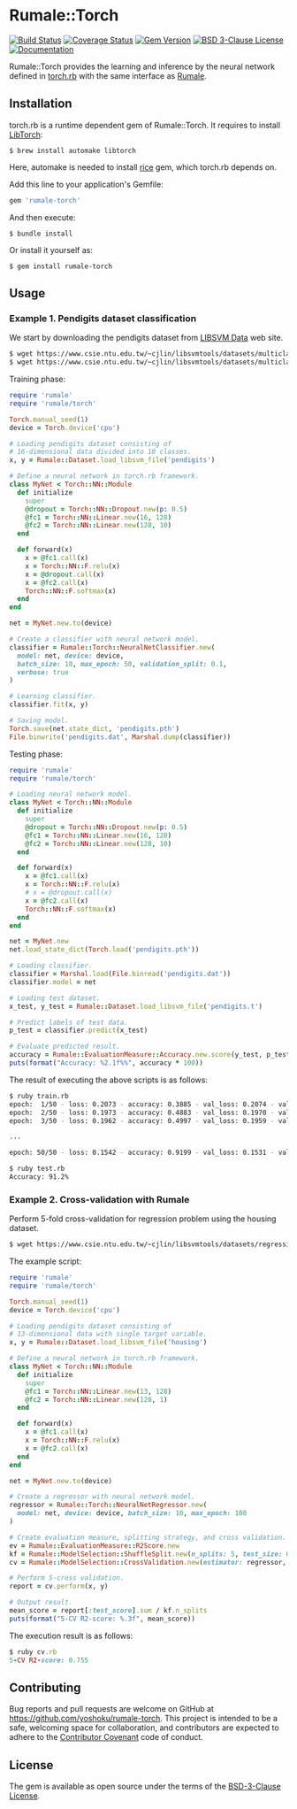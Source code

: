 # Rumale::Torch

[![Build Status](https://github.com/yoshoku/rumale-torch/workflows/build/badge.svg)](https://github.com/yoshoku/rumale-torch/actions?query=workflow%3Abuild)
[![Coverage Status](https://coveralls.io/repos/github/yoshoku/rumale-torch/badge.svg?branch=main)](https://coveralls.io/github/yoshoku/rumale-torch?branch=main)
[![Gem Version](https://badge.fury.io/rb/rumale-torch.svg)](https://badge.fury.io/rb/rumale-torch)
[![BSD 3-Clause License](https://img.shields.io/badge/License-BSD%203--Clause-orange.svg)](https://github.com/yoshoku/rumale-torch/blob/main/LICENSE.txt)
[![Documentation](https://img.shields.io/badge/api-reference-blue.svg)](https://yoshoku.github.io/rumale-torch/doc/)

Rumale::Torch provides the learning and inference by the neural network defined in [torch.rb](https://github.com/ankane/torch.rb)
with the same interface as [Rumale](https://github.com/yoshoku/rumale).

## Installation
torch.rb is a runtime dependent gem of Rumale::Torch. It requires to install [LibTorch](https://github.com/ankane/torch.rb#libtorch-installation):

    $ brew install automake libtorch

Here, automake is needed to install [rice](https://github.com/jasonroelofs/rice) gem, which torch.rb depends on.

Add this line to your application's Gemfile:

```ruby
gem 'rumale-torch'
```

And then execute:

    $ bundle install

Or install it yourself as:

    $ gem install rumale-torch

## Usage

### Example 1. Pendigits dataset classification

We start by downloading the pendigits dataset from [LIBSVM Data](https://www.csie.ntu.edu.tw/~cjlin/libsvmtools/datasets/) web site.

```bash
$ wget https://www.csie.ntu.edu.tw/~cjlin/libsvmtools/datasets/multiclass/pendigits
$ wget https://www.csie.ntu.edu.tw/~cjlin/libsvmtools/datasets/multiclass/pendigits.t
```

Training phase:

```ruby
require 'rumale'
require 'rumale/torch'

Torch.manual_seed(1)
device = Torch.device('cpu')

# Loading pendigits dataset consisting of
# 16-dimensional data divided into 10 classes.
x, y = Rumale::Dataset.load_libsvm_file('pendigits')

# Define a neural network in torch.rb framework.
class MyNet < Torch::NN::Module
  def initialize
    super
    @dropout = Torch::NN::Dropout.new(p: 0.5)
    @fc1 = Torch::NN::Linear.new(16, 128)
    @fc2 = Torch::NN::Linear.new(128, 10)
  end

  def forward(x)
    x = @fc1.call(x)
    x = Torch::NN::F.relu(x)
    x = @dropout.call(x)
    x = @fc2.call(x)
    Torch::NN::F.softmax(x)
  end
end

net = MyNet.new.to(device)

# Create a classifier with neural network model.
classifier = Rumale::Torch::NeuralNetClassifier.new(
  model: net, device: device,
  batch_size: 10, max_epoch: 50, validation_split: 0.1,
  verbose: true
)

# Learning classifier.
classifier.fit(x, y)

# Saving model.
Torch.save(net.state_dict, 'pendigits.pth')
File.binwrite('pendigits.dat', Marshal.dump(classifier))
```

Testing phase:

```ruby
require 'rumale'
require 'rumale/torch'

# Loading neural network model.
class MyNet < Torch::NN::Module
  def initialize
    super
    @dropout = Torch::NN::Dropout.new(p: 0.5)
    @fc1 = Torch::NN::Linear.new(16, 128)
    @fc2 = Torch::NN::Linear.new(128, 10)
  end

  def forward(x)
    x = @fc1.call(x)
    x = Torch::NN::F.relu(x)
    # x = @dropout.call(x)
    x = @fc2.call(x)
    Torch::NN::F.softmax(x)
  end
end

net = MyNet.new
net.load_state_dict(Torch.load('pendigits.pth'))

# Loading classifier.
classifier = Marshal.load(File.binread('pendigits.dat'))
classifier.model = net

# Loading test dataset.
x_test, y_test = Rumale::Dataset.load_libsvm_file('pendigits.t')

# Predict labels of test data.
p_test = classifier.predict(x_test)

# Evaluate predicted result.
accuracy = Rumale::EvaluationMeasure::Accuracy.new.score(y_test, p_test)
puts(format("Accuracy: %2.1f%%", accuracy * 100))
```

The result of executing the above scripts is as follows:

```sh
$ ruby train.rb
epoch:  1/50 - loss: 0.2073 - accuracy: 0.3885 - val_loss: 0.2074 - val_accuracy: 0.3853
epoch:  2/50 - loss: 0.1973 - accuracy: 0.4883 - val_loss: 0.1970 - val_accuracy: 0.4893
epoch:  3/50 - loss: 0.1962 - accuracy: 0.4997 - val_loss: 0.1959 - val_accuracy: 0.5013

...

epoch: 50/50 - loss: 0.1542 - accuracy: 0.9199 - val_loss: 0.1531 - val_accuracy: 0.9293

$ ruby test.rb
Accuracy: 91.2%
```

### Example 2. Cross-validation with Rumale

Perform 5-fold cross-validation for regression problem using the housing dataset.

```sh
$ wget https://www.csie.ntu.edu.tw/~cjlin/libsvmtools/datasets/regression/housing
```

The example script:

```ruby
require 'rumale'
require 'rumale/torch'

Torch.manual_seed(1)
device = Torch.device('cpu')

# Loading pendigits dataset consisting of
# 13-dimensional data with single target variable.
x, y = Rumale::Dataset.load_libsvm_file('housing')

# Define a neural network in torch.rb framework.
class MyNet < Torch::NN::Module
  def initialize
    super
    @fc1 = Torch::NN::Linear.new(13, 128)
    @fc2 = Torch::NN::Linear.new(128, 1)
  end

  def forward(x)
    x = @fc1.call(x)
    x = Torch::NN::F.relu(x)
    x = @fc2.call(x)
  end
end

net = MyNet.new.to(device)

# Create a regressor with neural network model.
regressor = Rumale::Torch::NeuralNetRegressor.new(
  model: net, device: device, batch_size: 10, max_epoch: 100
)

# Create evaluation measure, splitting strategy, and cross validation.
ev = Rumale::EvaluationMeasure::R2Score.new
kf = Rumale::ModelSelection::ShuffleSplit.new(n_splits: 5, test_size: 0.1, random_seed: 1)
cv = Rumale::ModelSelection::CrossValidation.new(estimator: regressor, splitter: kf, evaluator: ev)

# Perform 5-cross validation.
report = cv.perform(x, y)

# Output result.
mean_score = report[:test_score].sum / kf.n_splits
puts(format("5-CV R2-score: %.3f", mean_score))
```

The execution result is as follows:

```ruby
$ ruby cv.rb
5-CV R2-score: 0.755
```

## Contributing

Bug reports and pull requests are welcome on GitHub at https://github.com/yoshoku/rumale-torch.
This project is intended to be a safe, welcoming space for collaboration,
and contributors are expected to adhere to the [Contributor Covenant](https://contributor-covenant.org) code of conduct.

## License

The gem is available as open source under the terms of the [BSD-3-Clause License](https://opensource.org/licenses/BSD-3-Clause).
